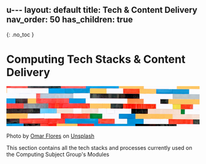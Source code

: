 u---
layout: default
title: Tech & Content Delivery
nav_order: 50
has_children: true
---

{: .no_toc }

# Computing Tech Stacks & Content Delivery

![Lego Wall](../images/omar-flores-lQT_bOWtysE-unsplash.jpg)

Photo by <a href="https://unsplash.com/@colorflores?utm_source=unsplash&utm_medium=referral&utm_content=creditCopyText">Omar Flores</a> on <a href="https://unsplash.com/s/photos/wall-lego?utm_source=unsplash&utm_medium=referral&utm_content=creditCopyText">Unsplash</a>
  

This section contains all the tech stacks and processes currently used on the Computing Subject Group's Modules